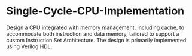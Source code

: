 # Single-Cycle-CPU-Implementation
Design a CPU integrated with memory management, including cache, to accommodate both instruction and data memory, tailored to support a custom Instruction Set Architecture. The design is primarily implemented using Verilog HDL.
